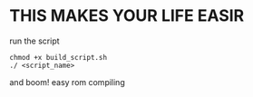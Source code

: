 # THIS MAKES YOUR LIFE EASIR

run the script

```
chmod +x build_script.sh
./ <script_name>
```
and boom!
easy rom compiling
